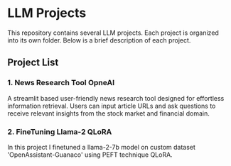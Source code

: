 # LLM Projects

This repository contains several LLM projects. Each project is organized into its own folder. Below is a brief description of each project.

## Project List

### 1. News Research Tool OpneAI
A streamlit based user-friendly news research tool designed for effortless information retrieval. Users can input article URLs and ask questions to receive relevant insights from the stock market and financial domain.

### 2. FineTuning Llama-2 QLoRA
In this project I finetuned a llama-2-7b model on custom dataset 'OpenAssistant-Guanaco' using PEFT technique QLoRA.
